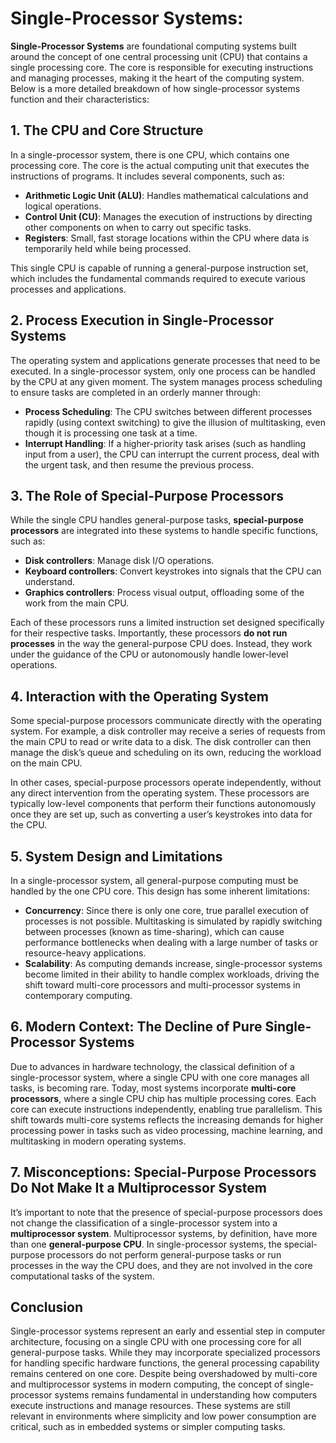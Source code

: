 # Single-Processor Systems:

**Single-Processor Systems** are foundational computing systems built around the concept of one central processing unit (CPU) that contains a single processing core. The core is responsible for executing instructions and managing processes, making it the heart of the computing system. Below is a more detailed breakdown of how single-processor systems function and their characteristics:

## 1. The CPU and Core Structure
In a single-processor system, there is one CPU, which contains one processing core. The core is the actual computing unit that executes the instructions of programs. It includes several components, such as:
- **Arithmetic Logic Unit (ALU)**: Handles mathematical calculations and logical operations.
- **Control Unit (CU)**: Manages the execution of instructions by directing other components on when to carry out specific tasks.
- **Registers**: Small, fast storage locations within the CPU where data is temporarily held while being processed.

This single CPU is capable of running a general-purpose instruction set, which includes the fundamental commands required to execute various processes and applications.

## 2. Process Execution in Single-Processor Systems
The operating system and applications generate processes that need to be executed. In a single-processor system, only one process can be handled by the CPU at any given moment. The system manages process scheduling to ensure tasks are completed in an orderly manner through:
- **Process Scheduling**: The CPU switches between different processes rapidly (using context switching) to give the illusion of multitasking, even though it is processing one task at a time.
- **Interrupt Handling**: If a higher-priority task arises (such as handling input from a user), the CPU can interrupt the current process, deal with the urgent task, and then resume the previous process.

## 3. The Role of Special-Purpose Processors
While the single CPU handles general-purpose tasks, **special-purpose processors** are integrated into these systems to handle specific functions, such as:
- **Disk controllers**: Manage disk I/O operations.
- **Keyboard controllers**: Convert keystrokes into signals that the CPU can understand.
- **Graphics controllers**: Process visual output, offloading some of the work from the main CPU.

Each of these processors runs a limited instruction set designed specifically for their respective tasks. Importantly, these processors **do not run processes** in the way the general-purpose CPU does. Instead, they work under the guidance of the CPU or autonomously handle lower-level operations.

## 4. Interaction with the Operating System
Some special-purpose processors communicate directly with the operating system. For example, a disk controller may receive a series of requests from the main CPU to read or write data to a disk. The disk controller can then manage the disk’s queue and scheduling on its own, reducing the workload on the main CPU.

In other cases, special-purpose processors operate independently, without any direct intervention from the operating system. These processors are typically low-level components that perform their functions autonomously once they are set up, such as converting a user’s keystrokes into data for the CPU.

## 5. System Design and Limitations
In a single-processor system, all general-purpose computing must be handled by the one CPU core. This design has some inherent limitations:
- **Concurrency**: Since there is only one core, true parallel execution of processes is not possible. Multitasking is simulated by rapidly switching between processes (known as time-sharing), which can cause performance bottlenecks when dealing with a large number of tasks or resource-heavy applications.
- **Scalability**: As computing demands increase, single-processor systems become limited in their ability to handle complex workloads, driving the shift toward multi-core processors and multi-processor systems in contemporary computing.

## 6. Modern Context: The Decline of Pure Single-Processor Systems
Due to advances in hardware technology, the classical definition of a single-processor system, where a single CPU with one core manages all tasks, is becoming rare. Today, most systems incorporate **multi-core processors**, where a single CPU chip has multiple processing cores. Each core can execute instructions independently, enabling true parallelism. This shift towards multi-core systems reflects the increasing demands for higher processing power in tasks such as video processing, machine learning, and multitasking in modern operating systems.

## 7. Misconceptions: Special-Purpose Processors Do Not Make It a Multiprocessor System
It’s important to note that the presence of special-purpose processors does not change the classification of a single-processor system into a **multiprocessor system**. Multiprocessor systems, by definition, have more than one **general-purpose CPU**. In single-processor systems, the special-purpose processors do not perform general-purpose tasks or run processes in the way the CPU does, and they are not involved in the core computational tasks of the system.

## Conclusion
Single-processor systems represent an early and essential step in computer architecture, focusing on a single CPU with one processing core for all general-purpose tasks. While they may incorporate specialized processors for handling specific hardware functions, the general processing capability remains centered on one core. Despite being overshadowed by multi-core and multiprocessor systems in modern computing, the concept of single-processor systems remains fundamental in understanding how computers execute instructions and manage resources. These systems are still relevant in environments where simplicity and low power consumption are critical, such as in embedded systems or simpler computing tasks.
